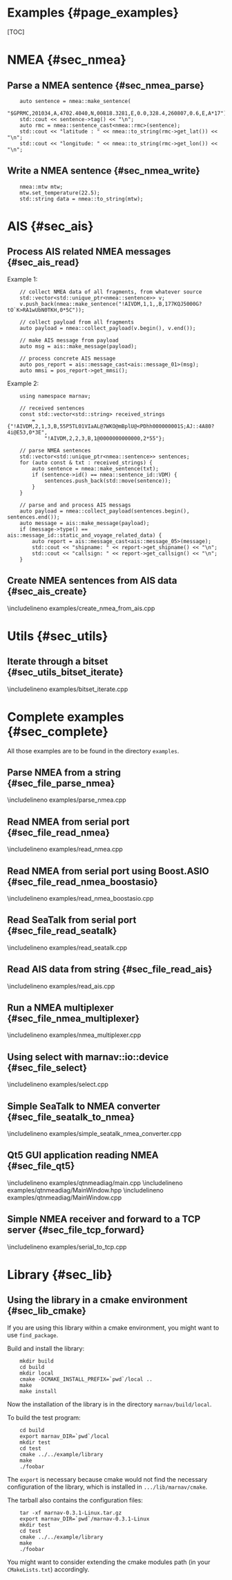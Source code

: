 Examples {#page_examples}
========

[TOC]

NMEA {#sec_nmea}
====

Parse a NMEA sentence {#sec_nmea_parse}
---------------------

~~~~~~~~~~~~~{.cpp}
	auto sentence = nmea::make_sentence(
		"$GPRMC,201034,A,4702.4040,N,00818.3281,E,0.0,328.4,260807,0.6,E,A*17");
	std::cout << sentence->tag() << "\n";
	auto rmc = nmea::sentence_cast<nmea::rmc>(sentence);
	std::cout << "latitude : " << nmea::to_string(rmc->get_lat()) << "\n";
	std::cout << "longitude: " << nmea::to_string(rmc->get_lon()) << "\n";
~~~~~~~~~~~~~


Write a NMEA sentence {#sec_nmea_write}
---------------------

~~~~~~~~~~~~~{.cpp}
	nmea::mtw mtw;
	mtw.set_temperature(22.5);
	std::string data = nmea::to_string(mtw);
~~~~~~~~~~~~~

AIS {#sec_ais}
===

Process AIS related NMEA messages {#sec_ais_read}
---------------------------------

Example 1:
~~~~~~~~~~~~~{.cpp}
	// collect NMEA data of all fragments, from whatever source
	std::vector<std::unique_ptr<nmea::sentence>> v;
	v.push_back(nmea::make_sentence("!AIVDM,1,1,,B,177KQJ5000G?tO`K>RA1wUbN0TKH,0*5C"));

	// collect payload from all fragments
	auto payload = nmea::collect_payload(v.begin(), v.end());

	// make AIS message from payload
	auto msg = ais::make_message(payload);

	// process concrete AIS message
	auto pos_report = ais::message_cast<ais::message_01>(msg);
	auto mmsi = pos_report->get_mmsi();
~~~~~~~~~~~~~

Example 2:
~~~~~~~~~~~~~{.cpp}
	using namespace marnav;

	// received sentences
	const std::vector<std::string> received_strings
		= {"!AIVDM,2,1,3,B,55P5TL01VIaAL@7WKO@mBplU@<PDhh000000001S;AJ::4A80?4i@E53,0*3E",
			"!AIVDM,2,2,3,B,1@0000000000000,2*55"};

	// parse NMEA sentences
	std::vector<std::unique_ptr<nmea::sentence>> sentences;
	for (auto const & txt : received_strings) {
		auto sentence = nmea::make_sentence(txt);
		if (sentence->id() == nmea::sentence_id::VDM) {
			sentences.push_back(std::move(sentence));
		}
	}

	// parse and and process AIS messags
	auto payload = nmea::collect_payload(sentences.begin(), sentences.end());
	auto message = ais::make_message(payload);
	if (message->type() == ais::message_id::static_and_voyage_related_data) {
		auto report = ais::message_cast<ais::message_05>(message);
		std::cout << "shipname: " << report->get_shipname() << "\n";
		std::cout << "callsign: " << report->get_callsign() << "\n";
	}
~~~~~~~~~~~~~

Create NMEA sentences from AIS data {#sec_ais_create}
-----------------------------------
\includelineno examples/create_nmea_from_ais.cpp

Utils {#sec_utils}
=====

Iterate through a bitset {#sec_utils_bitset_iterate}
------------------------
\includelineno examples/bitset_iterate.cpp

Complete examples {#sec_complete}
=================

All those examples are to be found in the directory `examples`.

Parse NMEA from a string {#sec_file_parse_nmea}
------------------------
\includelineno examples/parse_nmea.cpp

Read NMEA from serial port {#sec_file_read_nmea}
--------------------------
\includelineno examples/read_nmea.cpp

Read NMEA from serial port using Boost.ASIO {#sec_file_read_nmea_boostasio}
-------------------------------------------
\includelineno examples/read_nmea_boostasio.cpp

Read SeaTalk from serial port {#sec_file_read_seatalk}
-----------------------------
\includelineno examples/read_seatalk.cpp

Read AIS data from string {#sec_file_read_ais}
-------------------------
\includelineno examples/read_ais.cpp

Run a NMEA multiplexer {#sec_file_nmea_multiplexer}
----------------------
\includelineno examples/nmea_multiplexer.cpp

Using select with marnav::io::device {#sec_file_select}
------------------------------------
\includelineno examples/select.cpp

Simple SeaTalk to NMEA converter {#sec_file_seatalk_to_nmea}
--------------------------------
\includelineno examples/simple_seatalk_nmea_converter.cpp

Qt5 GUI application reading NMEA {#sec_file_qt5}
--------------------------------
\includelineno examples/qtnmeadiag/main.cpp
\includelineno examples/qtnmeadiag/MainWindow.hpp
\includelineno examples/qtnmeadiag/MainWindow.cpp

Simple NMEA receiver and forward to a TCP server {#sec_file_tcp_forward}
------------------------------------------------
\includelineno examples/serial_to_tcp.cpp

Library {#sec_lib}
=======

Using the library in a cmake environment {#sec_lib_cmake}
----------------------------------------
If you are using this library within a cmake environment, you might
want to use ``find_package``.

Build and install the library:
~~~~~~~~~~~~~
	mkdir build
	cd build
	mkdir local
	cmake -DCMAKE_INSTALL_PREFIX=`pwd`/local ..
	make
	make install
~~~~~~~~~~~~~

Now the installation of the library is in the directory ``marnav/build/local``.

To build the test program:
~~~~~~~~~~~~~
	cd build
	export marnav_DIR=`pwd`/local
	mkdir test
	cd test
	cmake ../../example/library
	make
	./foobar
~~~~~~~~~~~~~

The ``export`` is necessary because cmake would not find the necessary
configuration of the library, which is installed in ``.../lib/marnav/cmake``.

The tarball also contains the configuration files:
~~~~~~~~~~~~~
	tar -xf marnav-0.3.1-Linux.tar.gz
	export marnav_DIR=`pwd`/marnav-0.3.1-Linux
	mkdir test
	cd test
	cmake ../../example/library
	make
	./foobar
~~~~~~~~~~~~~

You might want to consider extending the cmake modules path (in your
``CMakeLists.txt``) accordingly.

